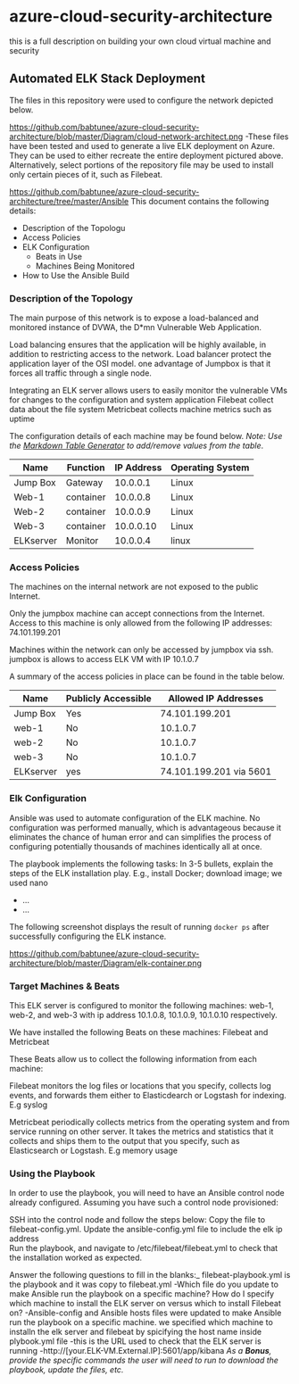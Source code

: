# azure-cloud-security-architecture
this is a full description on building your own cloud virtual machine and security
## Automated ELK Stack Deployment

The files in this repository were used to configure the network depicted below.

https://github.com/babtunee/azure-cloud-security-architecture/blob/master/Diagram/cloud-network-architect.png
-These files have been tested and used to generate a live ELK deployment on Azure. They can be used to either recreate the entire deployment pictured above. Alternatively, select portions of the repository file may be used to install only certain pieces of it, such as Filebeat.

 https://github.com/babtunee/azure-cloud-security-architecture/tree/master/Ansible
This document contains the following details:
- Description of the Topologu
- Access Policies
- ELK Configuration
  - Beats in Use
  - Machines Being Monitored
- How to Use the Ansible Build


### Description of the Topology

The main purpose of this network is to expose a load-balanced and monitored instance of DVWA, the D*mn Vulnerable Web Application.

Load balancing ensures that the application will be highly available, in addition to restricting access to the network.
Load balancer protect the application layer of the OSI model. one advantage of Jumpbox is that it forces all traffic through a single node.

Integrating an ELK server allows users to easily monitor the vulnerable VMs for changes to the configuration and system application
Filebeat collect data about the file system
Metricbeat collects machine metrics such as uptime

The configuration details of each machine may be found below.
_Note: Use the [Markdown Table Generator](http://www.tablesgenerator.com/markdown_tables) to add/remove values from the table_.

| Name     | Function | IP Address | Operating System |
|----------|----------|------------|------------------|
| Jump Box | Gateway  | 10.0.0.1   | Linux            |
| Web-1    | container| 10.0.0.8   | Linux            |
| Web-2    | container| 10.0.0.9   | Linux            |
| Web-3    | container| 10.0.0.10  | Linux            |
| ELKserver| Monitor  | 10.0.0.4   | linux

### Access Policies

The machines on the internal network are not exposed to the public Internet. 

Only the jumpbox machine can accept connections from the Internet. Access to this machine is only allowed from the following IP addresses: 74.101.199.201


Machines within the network can only be accessed by jumpbox via ssh.
jumpbox is allows to access ELK VM with IP 10.1.0.7

A summary of the access policies in place can be found in the table below.

| Name     | Publicly Accessible | Allowed IP Addresses |
|----------|---------------------|----------------------|
| Jump Box |       Yes           | 74.101.199.201       |
| web-1    |       No            | 10.1.0.7             |
| web-2    |       No            | 10.1.0.7             |
| web-3    |       No            | 10.1.0.7
|ELKserver |       yes           | 74.101.199.201 via 5601 

### Elk Configuration

Ansible was used to automate configuration of the ELK machine. No configuration was performed manually, which is advantageous because it eliminates the chance of human error and can simplifies the process of configuring potentially thousands of machines identically all at once.

The playbook implements the following tasks: 
In 3-5 bullets, explain the steps of the ELK installation play. E.g., install Docker; download image;
we used nano 
- ...
- ...

The following screenshot displays the result of running `docker ps` after successfully configuring the ELK instance.

https://github.com/babtunee/azure-cloud-security-architecture/blob/master/Diagram/elk-container.png

### Target Machines & Beats
This ELK server is configured to monitor the following machines:
web-1, web-2, and web-3 with ip address 10.1.0.8, 10.1.0.9, 10.1.0.10 respectively.

We have installed the following Beats on these machines:
Filebeat and Metricbeat

These Beats allow us to collect the following information from each machine:

Filebeat monitors the log files or locations that you specify, collects log events, and forwards them either to Elasticdearch or Logstash for indexing. E.g syslog

Metricbeat periodically collects metrics from the operating system and from service running on other server. It takes the metrics and statistics that it collects and ships them to the output that you specify, such as Elasticsearch or Logstash. E.g memory usage

### Using the Playbook
In order to use the playbook, you will need to have an Ansible control node already configured. Assuming you have such a control node provisioned: 

SSH into the control node and follow the steps below:
Copy the file to filebeat-config.yml. 
Update the ansible-config.yml file to include the elk ip address  
Run the playbook, and navigate to /etc/filebeat/filebeat.yml to check that the installation worked as expected.

Answer the following questions to fill in the blanks:_
filebeat-playbook.yml is the playbook and it was copy to filebeat.yml
-Which file do you update to make Ansible run the playbook on a specific machine? How do I specify which machine to install the ELK server on versus which to install Filebeat on? 
-Ansible-config and Ansible hosts files were updated to make Ansible run the playbook on a specific machine.
we specified which machine to installn the elk server and filebeat by spicifying the host name inside plybook.yml file
-this is the URL used to check that the ELK server is running
-http://[your.ELK-VM.External.IP]:5601/app/kibana
_As a **Bonus**, provide the specific commands the user will need to run to download the playbook, update the files, etc._
